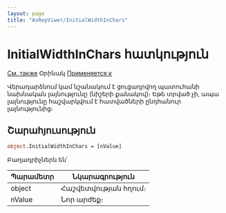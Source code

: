 ```yaml
---
layout: page
title: "AsRepViwer/InitialWidthInChars"
---
```



# InitialWidthInChars հատկություն

[См. также](../AsRepViewer.md) Օրինակ [Применяется к](../AsRepViewer.md) 


Վերադարձնում կամ նշանակում է ցուցադրվող պատուհանի նախնական լայնությունը (նիշերի քանակով)։ Եթե տրված չի, ապա լայնությունը հաշվարկվում է հատվածների ընդհանուր լայնությունից։ 


## Շարահյուսություն

``` vb
object.InitialWidthInChars = [nValue]
```

Բաղադրիչներն են՝ 


| Պարամետր | Նկարագրություն |
|--|--|
| object | Հաշվետվության հղում։  |
| nValue  |Նոր արժեք։ |

